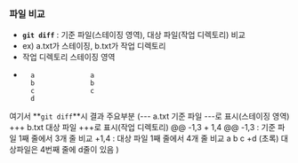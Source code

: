### 파일 비교

- **`git diff`** : 기준 파일(스테이징 영역), 대상 파일(작업 디렉토리) 비교
- ex) a.txt가 스테이징, b.txt가 작업 디렉토리
- 작업 디렉토리    스테이징 영역
-       a              a
        b              b
        c              c
        d
여기서 **`git diff`**시 결과 주요부분
(--- a.txt             기준 파일 ---로 표시(스테이징 영역)
 +++ b.txt             대상 파일 +++로 표시(작업 디렉토리)
 @@ -1,3 + 1,4 @@      -1,3 : 기준 파일 1째 줄에서 3개 줄 비교
                       +1,4 : 대상 파일 1째 줄에서 4개 줄 비교
 a
 b
 c
 +d (초록)              대상파일은 4번째 줄에 d줄이 있음
)
